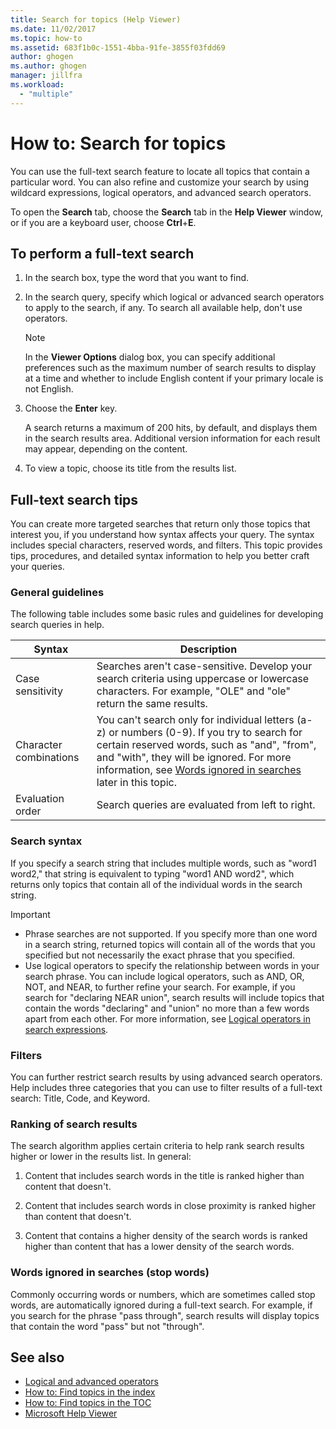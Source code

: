 ```yaml
---
title: Search for topics (Help Viewer)
ms.date: 11/02/2017
ms.topic: how-to
ms.assetid: 683f1b0c-1551-4bba-91fe-3855f03fdd69
author: ghogen
ms.author: ghogen
manager: jillfra
ms.workload:
  - "multiple"
---
```

# How to: Search for topics

You can use the full-text search feature to locate all topics that contain a particular word. You can also refine and customize your search by using wildcard expressions, logical operators, and advanced search operators.

To open the **Search** tab, choose the **Search** tab in the **Help Viewer** window, or if you are a keyboard user, choose **Ctrl**+**E**.

## To perform a full-text search

1. In the search box, type the word that you want to find.

2. In the search query, specify which logical or advanced search operators to apply to the search, if any. To search all available help, don't use operators.

    > [!NOTE]
    > In the **Viewer Options** dialog box, you can specify additional preferences such as the maximum number of search results to display at a time and whether to include English content if your primary locale is not English.

3. Choose the **Enter** key.

     A search returns a maximum of 200 hits, by default, and displays them in the search results area. Additional version information for each result may appear, depending on the content.

4. To view a topic, choose its title from the results list.

## Full-text search tips

You can create more targeted searches that return only those topics that interest you, if you understand how syntax affects your query. The syntax includes special characters, reserved words, and filters. This topic provides tips, procedures, and detailed syntax information to help you better craft your queries.

### General guidelines

The following table includes some basic rules and guidelines for developing search queries in help.

|Syntax|Description|
|------------|-----------------|
|Case sensitivity|Searches aren't case-sensitive. Develop your search criteria using uppercase or lowercase characters. For example, "OLE" and "ole" return the same results.|
|Character combinations|You can't search only for individual letters (a-z) or numbers (0-9). If you try to search for certain reserved words, such as "and", "from", and "with", they will be ignored. For more information, see [Words ignored in searches](#stopwords) later in this topic.|
|Evaluation order|Search queries are evaluated from left to right.|

### Search syntax

If you specify a search string that includes multiple words, such as "word1 word2," that string is equivalent to typing "word1 AND word2", which returns only topics that contain all of the individual words in the search string.

> [!IMPORTANT]
> - Phrase searches are not supported. If you specify more than one word in a search string, returned topics will contain all of the words that you specified but not necessarily the exact phrase that you specified.
> - Use logical operators to specify the relationship between words in your search phrase. You can include logical operators, such as AND, OR, NOT, and NEAR, to further refine your search. For example, if you search for "declaring NEAR union", search results will include topics that contain the words "declaring" and "union" no more than a few words apart from each other. For more information, see [Logical operators in search expressions](../help-viewer/logical-operators-search-expressions.md).

### Filters

You can further restrict search results by using advanced search operators. Help includes three categories that you can use to filter results of a full-text search: Title, Code, and Keyword.

### Ranking of search results

The search algorithm applies certain criteria to help rank search results higher or lower in the results list. In general:

1. Content that includes search words in the title is ranked higher than content that doesn't.

2. Content that includes search words in close proximity is ranked higher than content that doesn't.

3. Content that contains a higher density of the search words is ranked higher than content that has a lower density of the search words.

### <a name="stopwords"> Words ignored in searches (stop words) </a>

Commonly occurring words or numbers, which are sometimes called stop words, are automatically ignored during a full-text search. For example, if you search for the phrase "pass through", search results will display topics that contain the word "pass" but not "through".

## See also

- [Logical and advanced operators](../help-viewer/logical-operators-search-expressions.md)
- [How to: Find topics in the index](../help-viewer/find-topics-index.md)
- [How to: Find topics in the TOC](../help-viewer/find-topics-toc.md)
- [Microsoft Help Viewer](../help-viewer/overview.md)